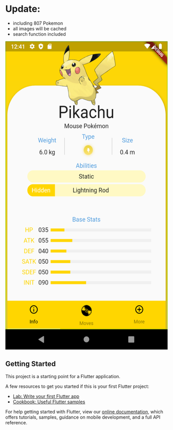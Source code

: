# Update:
- including 807 Pokemon
- all images will be cached
- search function included

<img src="https://github.com/jenni01s/PokedexApp/blob/master/Screenshot/pikachu_info.png" width="540" height="960">

## Getting Started

This project is a starting point for a Flutter application.

A few resources to get you started if this is your first Flutter project:

- [Lab: Write your first Flutter app](https://flutter.dev/docs/get-started/codelab)
- [Cookbook: Useful Flutter samples](https://flutter.dev/docs/cookbook)

For help getting started with Flutter, view our
[online documentation](https://flutter.dev/docs), which offers tutorials,
samples, guidance on mobile development, and a full API reference.

